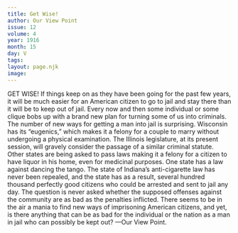 ```yaml
---
title: Get Wise!
author: Our View Point
issue: 12
volume: 4
year: 1916
month: 15
day: V
tags:
layout: page.njk
image:
---
```

GET WISE!       If things keep on as they have been going for the past few years, it will be much easier for an American citizen to go to jail and stay there than it will be to keep out of jail. Every now and then some individual or some clique bobs up with a brand new plan for turning some of us into criminals. The number of new ways for getting a man into jail is surprising.       Wisconsin has its “eugenics,” which makes it a felony for a couple to marry without undergoing a physical examination. The Illinois legislature, at its present session, will gravely consider the passage of a similar criminal statute. Other states are being asked to pass laws making it a felony for a citizen to have liquor in his home, even for medicinal purposes. One state has a law against dancing the tango. The state of Indiana’s anti-cigarette law has never been repealed, and the state has as a result, several hundred thousand perfectly good citizens who could be arrested and sent to jail any day.       The question is never asked whether the supposed offenses against the community are as bad as the penalties inflicted. There seems to be in the air a mania to find new ways of imprisoning American citizens, and yet, is there anything that can be as bad for the individual or the nation as a man in jail who can possibly be kept out?    —Our View Point. 




